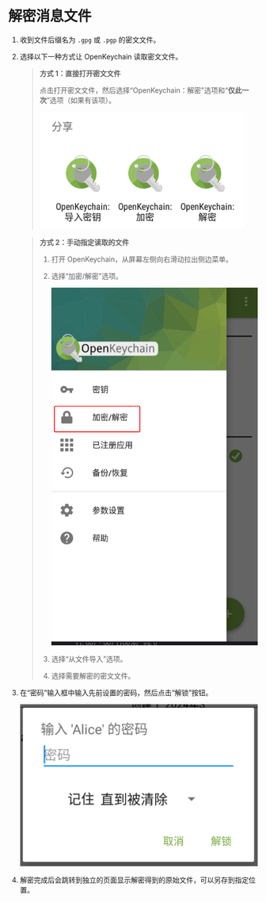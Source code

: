 # 解密消息文件

1. 收到文件后缀名为 `.gpg` 或 `.pgp` 的密文文件。

2. 选择以下一种方式让 OpenKeychain 读取密文文件。

    > **方式 1：直接打开密文文件**
    >
    > 点击打开密文文件，然后选择“OpenKeychain：解密”选项和“**仅此一次**”选项（如果有该项）。
    >
    >    ![使用 OpenKeychain 处理消息或密文](shared/using-openkeychain-to-handle-message.png)

    > **方式 2：手动指定读取的文件**
    >
    > 1. 打开 OpenKeychain，从屏幕左侧向右滑动拉出侧边菜单。
    > 2. 选择“加密/解密”选项。
    >
    >    ![加密/解密”](shared/encrypting-and-decrypting.png)
    >
    > 3. 选择“从文件导入”选项。
    > 4. 选择需要解密的密文文件。

3. 在“密码”输入框中输入先前设置的密码，然后点击“解锁”按钮。

    ![输入私钥密码](shared/entering-private-key-passphrase.png)

4. 解密完成后会跳转到独立的页面显示解密得到的原始文件，可以另存到指定位置。